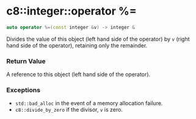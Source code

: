 # c8::integer::operator %= #

```cpp
auto operator %=(const integer &v) -> integer &
```

Divides the value of this object (left hand side of the operator) by `v` (right hand side of the operator), retaining only the remainder.

### Return Value ###

A reference to this object (left hand side of the operator).

### Exceptions ###

* `std::bad_alloc` in the event of a memory allocation failure.
* `c8::divide_by_zero` if the divisor, `v` is zero.

